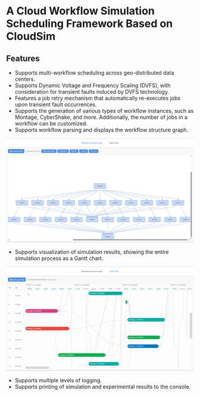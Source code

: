 # A Cloud Workflow Simulation Scheduling Framework Based on CloudSim

## Features

- Supports multi-workflow scheduling across geo-distributed data centers.
- Supports Dynamic Voltage and Frequency Scaling (DVFS), with consideration for transient faults induced by DVFS technology.
- Features a job retry mechanism that automatically re-executes jobs upon transient fault occurrences.
- Supports the generation of various types of workflow instances, such as Montage, CyberShake, and more. Additionally, the number of jobs in a workflow can be customized.
- Supports workflow parsing and displays the workflow structure graph.

![](./assets/README-1749611130549.png)

- Supports visualization of simulation results, showing the entire simulation process as a Gantt chart.

![](./assets/README-1749611641222.png)

- Supports multiple levels of logging.
- Supports printing of simulation and experimental results to the console.


